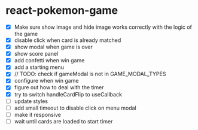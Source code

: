 # react-pokemon-game



- [x] Make sure show image and hide image works correctly with the logic of the game
- [x] disable click when card is already matched
- [X] show modal when game is over 
- [x] show score panel
- [X] add confetti when win game
- [x] add a starting menu
- [X] // TODO: check if gameModal is not in GAME_MODAL_TYPES
- [X] configure when win game
- [x] figure out how to deal with the timer
- [X] try to switch handleCardFlip to useCallback
- [ ] update styles
- [ ] add small timeout to disable click on menu modal
- [ ] make it responsive
- [ ] wait until cards are loaded to start timer
